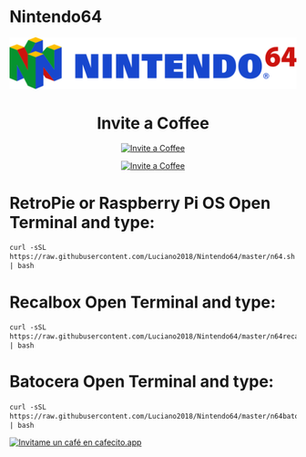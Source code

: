# Nintendo64

![GitHub Logo N64](/media/images/n64.svg)

<h1 align="center"> Invite a Coffee</h1>

<p align="center">
<a href="https://www.paypal.com/paypalme/RaspberryPiBsAs">
<img src="https://raw.githubusercontent.com/Luciano2018/MiPiTV/master/Paypal_2014_logo.png" alt="Invite a Coffee" width="40" height="50">
</a>
</p>

<p align="center">
<a href="https://link.mercadopago.com.ar/raspberrypibsas">
<img src="https://raw.githubusercontent.com/Luciano2018/MiPiTV/master/MercadoPago.png" alt="Invite a Coffee" width="40" height="50">
</a>
</p>

# RetroPie or Raspberry Pi OS Open Terminal and type:
```
curl -sSL https://raw.githubusercontent.com/Luciano2018/Nintendo64/master/n64.sh | bash
```

# Recalbox Open Terminal and type:
```
curl -sSL https://raw.githubusercontent.com/Luciano2018/Nintendo64/master/n64recal.sh | bash
```

# Batocera Open Terminal and type:
```
curl -sSL https://raw.githubusercontent.com/Luciano2018/Nintendo64/master/n64bato.sh | bash
```


[![Invitame un café en cafecito.app](https://cdn.cafecito.app/imgs/buttons/button_6.svg)](https://cafecito.app/lucianoraspberrypi)
